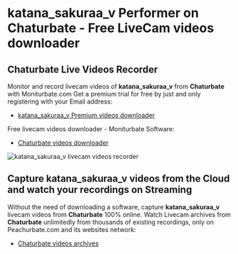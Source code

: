 # katana_sakuraa_v Performer on Chaturbate - Free LiveCam videos downloader

## Chaturbate Live Videos Recorder

Monitor and record livecam videos of **katana_sakuraa_v** from **Chaturbate** with Moniturbate.com
Get a premium trial for free by just and only registering with your Email address:
* [katana_sakuraa_v Premium videos downloader](https://moniturbate.com/request-demo-licence-key.html)

Free livecam videos downloader - Moniturbate Software:
* [Chaturbate videos downloader](https://moniturbate.com/moniturbate-download-software.html)

![katana_sakuraa_v livecam videos recorder](https://peachurnet.com/templates/moniturbate-software.png)


## Capture katana_sakuraa_v videos from the Cloud and watch your recordings on Streaming

Without the need of downloading a software, capture **katana_sakuraa_v** livecam videos from **Chaturbate** 100% online.
Watch Livecam archives from **Chaturbate** unlimitedly from thousands of existing recordings, only on Peachurbate.com and its websites network:
* [Chaturbate videos archives](https://peachurnet.com/)